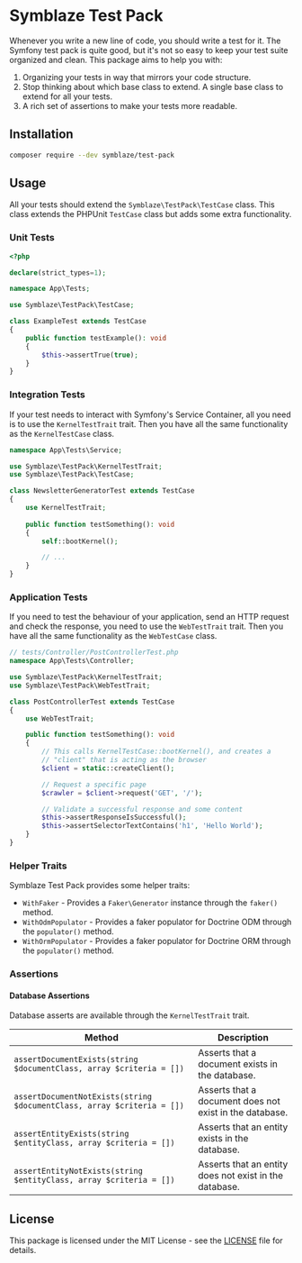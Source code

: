 # Symblaze Test Pack

Whenever you write a new line of code, you should write a test for it. The Symfony test pack is quite good,
but it's not so easy to keep your test suite organized and clean. This package aims to help you with:

1. Organizing your tests in way that mirrors your code structure.
2. Stop thinking about which base class to extend. A single base class to extend for all your tests.
3. A rich set of assertions to make your tests more readable.

## Installation

```bash
composer require --dev symblaze/test-pack
```

## Usage

All your tests should extend the `Symblaze\TestPack\TestCase` class. This class extends the PHPUnit `TestCase` class
but adds some extra functionality.

### Unit Tests

```php
<?php

declare(strict_types=1);

namespace App\Tests;

use Symblaze\TestPack\TestCase;

class ExampleTest extends TestCase
{
    public function testExample(): void
    {
        $this->assertTrue(true);
    }
}
```

### Integration Tests

If your test needs to interact with Symfony's Service Container, all you need is to use the `KernelTestTrait` trait.
Then you have all the same functionality as the `KernelTestCase` class.

```php
namespace App\Tests\Service;

use Symblaze\TestPack\KernelTestTrait;
use Symblaze\TestPack\TestCase;

class NewsletterGeneratorTest extends TestCase
{   
    use KernelTestTrait;
    
    public function testSomething(): void
    {
        self::bootKernel();

        // ...
    }
}
```

### Application Tests

If you need to test the behaviour of your application, send an HTTP request and check the response, you need
to use the `WebTestTrait` trait. Then you have all the same functionality as the `WebTestCase` class.

```php
// tests/Controller/PostControllerTest.php
namespace App\Tests\Controller;

use Symblaze\TestPack\KernelTestTrait;
use Symblaze\TestPack\WebTestTrait;

class PostControllerTest extends TestCase
{   
    use WebTestTrait;

    public function testSomething(): void
    {
        // This calls KernelTestCase::bootKernel(), and creates a
        // "client" that is acting as the browser
        $client = static::createClient();

        // Request a specific page
        $crawler = $client->request('GET', '/');

        // Validate a successful response and some content
        $this->assertResponseIsSuccessful();
        $this->assertSelectorTextContains('h1', 'Hello World');
    }
}
```

### Helper Traits

Symblaze Test Pack provides some helper traits:

- `WithFaker` - Provides a `Faker\Generator` instance through the `faker()` method.
- `WithOdmPopulator` - Provides a faker populator for Doctrine ODM through the `populator()` method.
- `WithOrmPopulator` - Provides a faker populator for Doctrine ORM through the `populator()` method.

### Assertions

#### Database Assertions

Database asserts are available through the `KernelTestTrait` trait.

| Method                                                                 | Description                                             |
|------------------------------------------------------------------------|---------------------------------------------------------|
| `assertDocumentExists(string $documentClass, array $criteria = [])`    | Asserts that a document exists in the database.         |
| `assertDocumentNotExists(string $documentClass, array $criteria = [])` | Asserts that a document does not exist in the database. |
| `assertEntityExists(string $entityClass, array $criteria = [])`        | Asserts that an entity exists in the database.          |
| `assertEntityNotExists(string $entityClass, array $criteria = [])`     | Asserts that an entity does not exist in the database.  |

## License

This package is licensed under the MIT License - see the [LICENSE](LICENSE) file for details.

